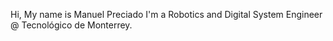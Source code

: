 Hi, My name is Manuel Preciado
I'm a Robotics and Digital System Engineer 
@ Tecnológico de Monterrey.


